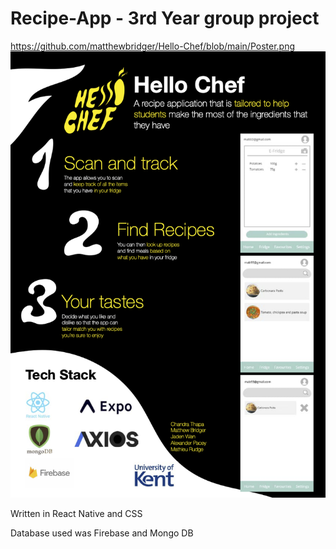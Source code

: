 # Recipe-App - 3rd Year group project

https://github.com/matthewbridger/Hello-Chef/blob/main/Poster.png
![alt text](https://github.com/matthewbridger/Hello-Chef/blob/main/Poster.png?raw=true)


Written in React Native and CSS

Database used was Firebase and Mongo DB
